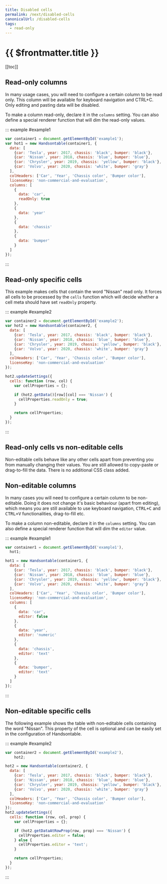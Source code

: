 ```yaml
---
title: Disabled cells
permalink: /next/disabled-cells
canonicalUrl: /disabled-cells
tags:
  - read-only
---
```


# {{ $frontmatter.title }}

[[toc]]

## Read-only columns

In many usage cases, you will need to configure a certain column to be read only. This column will be available for keyboard navigation and CTRL+C. Only editing and pasting data will be disabled.

To make a column read-only, declare it in the `columns` setting. You can also define a special renderer function that will dim the read-only values.

::: example #example1
```js
var container1 = document.getElementById('example1');
var hot1 = new Handsontable(container1, {
  data: [
    {car: 'Tesla', year: 2017, chassis: 'black', bumper: 'black'},
    {car: 'Nissan', year: 2018, chassis: 'blue', bumper: 'blue'},
    {car: 'Chrysler', year: 2019, chassis: 'yellow', bumper: 'black'},
    {car: 'Volvo', year: 2020, chassis: 'white', bumper: 'gray'}
  ],
  colHeaders: ['Car', 'Year', 'Chassis color', 'Bumper color'],
  licenseKey: 'non-commercial-and-evaluation',
  columns: [
    {
      data: 'car',
      readOnly: true
    },
    {
      data: 'year'
    },
    {
      data: 'chassis'
    },
    {
      data: 'bumper'
    }
  ]
});
```
:::

## Read-only specific cells

This example makes cells that contain the word "Nissan" read only. It forces all cells to be processed by the `cells` function which will decide whether a cell meta should have set `readOnly` property.

::: example #example2
```js
var container2 = document.getElementById('example2');
var hot2 = new Handsontable(container2, {
  data: [
    {car: 'Tesla', year: 2017, chassis: 'black', bumper: 'black'},
    {car: 'Nissan', year: 2018, chassis: 'blue', bumper: 'blue'},
    {car: 'Chrysler', year: 2019, chassis: 'yellow', bumper: 'black'},
    {car: 'Volvo', year: 2020, chassis: 'white', bumper: 'gray'}
  ],
  colHeaders: ['Car', 'Year', 'Chassis color', 'Bumper color'],
  licenseKey: 'non-commercial-and-evaluation'
});

hot2.updateSettings({
  cells: function (row, col) {
    var cellProperties = {};

    if (hot2.getData()[row][col] === 'Nissan') {
      cellProperties.readOnly = true;
    }

    return cellProperties;
  }
});
```
:::

## Read-only cells vs non-editable cells

Non-editable cells behave like any other cells apart from preventing you from manually changing their values. You are still allowed to copy-paste or drag-to-fill the data. There is no additional CSS class added.

## Non-editable columns

In many cases you will need to configure a certain column to be non-editable. Doing it does not change it's basic behaviour (apart from editing), which means you are still available to use keyboard navigation, <kbd>CTRL+C</kbd> and <kbd>CTRL+V</kbd> functionalities, drag-to-fill etc.

To make a column non-editable, declare it in the `columns` setting. You can also define a special renderer function that will dim the `editor` value.

::: example #example1
```js
var container1 = document.getElementById('example1'),
  hot1;

hot1 = new Handsontable(container1, {
  data: [
    {car: 'Tesla', year: 2017, chassis: 'black', bumper: 'black'},
    {car: 'Nissan', year: 2018, chassis: 'blue', bumper: 'blue'},
    {car: 'Chrysler', year: 2019, chassis: 'yellow', bumper: 'black'},
    {car: 'Volvo', year: 2020, chassis: 'white', bumper: 'gray'}
  ],
  colHeaders: ['Car', 'Year', 'Chassis color', 'Bumper color'],
  licenseKey: 'non-commercial-and-evaluation',
  columns: [
    {
      data: 'car',
      editor: false
    },
    {
      data: 'year',
      editor: 'numeric'
    },
    {
      data: 'chassis',
      editor: 'text'
    },
    {
      data: 'bumper',
      editor: 'text'
    }
  ]
});
```
:::

## Non-editable specific cells

The following example shows the table with non-editable cells containing the word "Nissan". This property of the cell is optional and can be easily set in the configuration of Handsontable.

::: example #example2
```js
var container2 = document.getElementById('example2'),
    hot2;

hot2 = new Handsontable(container2, {
  data: [
    {car: 'Tesla', year: 2017, chassis: 'black', bumper: 'black'},
    {car: 'Nissan', year: 2018, chassis: 'blue', bumper: 'blue'},
    {car: 'Chrysler', year: 2019, chassis: 'yellow', bumper: 'black'},
    {car: 'Volvo', year: 2020, chassis: 'white', bumper: 'gray'}
  ],
  colHeaders: ['Car', 'Year', 'Chassis color', 'Bumper color'],
  licenseKey: 'non-commercial-and-evaluation'
});
hot2.updateSettings({
  cells: function (row, col, prop) {
    var cellProperties = {};

    if (hot2.getDataAtRowProp(row, prop) === 'Nissan') {
      cellProperties.editor = false;
    } else {
      cellProperties.editor = 'text';
    }

    return cellProperties;
  }
});
```
:::
